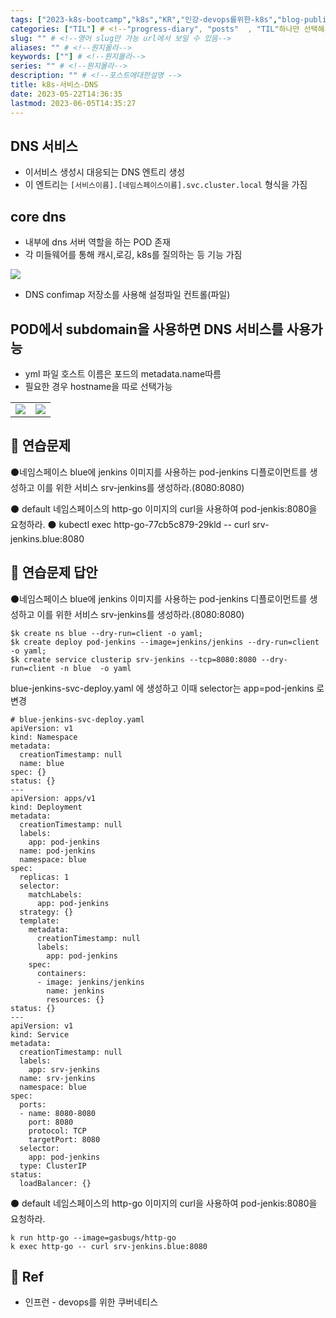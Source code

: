 ```yaml
---
tags: ["2023-k8s-bootcamp","k8s","KR","인강-devops를위한-k8s","blog-published"] 
categories: ["TIL"] # <!--"progress-diary", "posts"  , "TIL"하나만 선택해서보셈 -->
slug: "" # <!--영어 slug만 가능 url에서 보일 수 있음-->
aliases: "" # <!--뭔지몰라-->
keywords: [""] # <!--뭔지몰라-->
series: "" # <!--뭔지몰라-->
description: "" # <!--포스트에대한설명 -->
title: k8s-서비스-DNS
date: 2023-05-22T14:36:35
lastmod: 2023-06-05T14:35:27
---
```


## DNS 서비스
- 이서비스 생성시 대응되는 DNS 엔트리 생성
- 이 엔트리는 `[서비스이름].[네임스페이스이름].svc.cluster.local` 형식을 가짐

## core dns
- 내부에 dns 서버 역할을 하는 POD 존재
- 각 미들웨어를 통해 캐시,로깅,  k8s를 질의하는 등 기능 가짐

![](https://i.imgur.com/yXMop9N.png)


- DNS confimap 저장소를 사용해 설정파일 컨트롤(파일)

## POD에서 subdomain을 사용하면 DNS 서비스를 사용가능
- yml 파일 호스트 이름은 포드의 metadata.name따름
- 필요한 경우 hostname을 따로 선택가능


|                                     |     |
| ----------------------------------- | --- |
|![](https://i.imgur.com/ontGTi1.png) | ![](https://i.imgur.com/McS7Yrr.png)






## 📝 연습문제

 
⚫네임스페이스 blue에 jenkins 이미지를 사용하는 pod-jenkins 디플로이먼트를 생성하고 이를 위한 서비스 srv-jenkins를 생성하라.(8080:8080)

⚫ default 네임스페이스의 http-go 이미지의 curl을 사용하여 pod-jenkis:8080을 요청하라. 
⚫ kubectl exec http-go-77cb5c879-29kld -- curl srv-jenkins.blue:8080



## 📝 연습문제 답안

⚫네임스페이스 blue에 jenkins 이미지를 사용하는 pod-jenkins 디플로이먼트를 생성하고 이를 위한 서비스 srv-jenkins를 생성하라.(8080:8080)

```
$k create ns blue --dry-run=client -o yaml; 
$k create deploy pod-jenkins --image=jenkins/jenkins --dry-run=client -o yaml;
$k create service clusterip srv-jenkins --tcp=8080:8080 --dry-run=client -n blue  -o yaml
```

blue-jenkins-svc-deploy.yaml 에 생성하고
이때 selector는 app=pod-jenkins 로 변경

```
# blue-jenkins-svc-deploy.yaml
apiVersion: v1
kind: Namespace
metadata:
  creationTimestamp: null
  name: blue
spec: {}
status: {}
---
apiVersion: apps/v1
kind: Deployment
metadata:
  creationTimestamp: null
  labels:
    app: pod-jenkins
  name: pod-jenkins
  namespace: blue
spec:
  replicas: 1
  selector:
    matchLabels:
      app: pod-jenkins
  strategy: {}
  template:
    metadata:
      creationTimestamp: null
      labels:
        app: pod-jenkins
    spec:
      containers:
      - image: jenkins/jenkins
        name: jenkins
        resources: {}
status: {}
---
apiVersion: v1
kind: Service
metadata:
  creationTimestamp: null
  labels:
    app: srv-jenkins
  name: srv-jenkins
  namespace: blue
spec:
  ports:
  - name: 8080-8080
    port: 8080
    protocol: TCP
    targetPort: 8080
  selector:
    app: pod-jenkins
  type: ClusterIP
status:
  loadBalancer: {}
```

⚫ default 네임스페이스의 http-go 이미지의 curl을 사용하여 pod-jenkis:8080을 요청하라. 

```
k run http-go --image=gasbugs/http-go
k exec http-go -- curl srv-jenkins.blue:8080
```



## 📑 Ref
- 인프런 - devops를 위한 쿠버네티스
